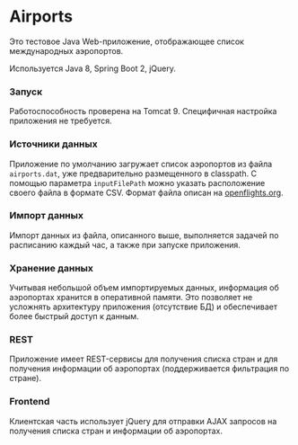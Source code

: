 # Airports
Это тестовое Java Web-приложение, отображающее список международных аэропортов.

Используется Java 8, Spring Boot 2, jQuery. 

### Запуск
Работоспособность проверена на Tomcat 9. Специфичная настройка приложения не требуется.

### Источники данных
Приложение по умолчанию загружает список аэропортов из файла `airports.dat`, уже предварительно
размещенного в classpath.
С помощью параметра `inputFilePath` можно указать расположение своего файла в формате CSV.
Формат файла описан на [openflights.org](https://openflights.org/data.html).

### Импорт данных
Импорт данных из файла, описанного выше, выполняется задачей по расписанию каждый час, а также при запуске приложения.

### Хранение данных
Учитывая небольшой объем импортируемых данных, информация об аэропортах хранится в оперативной памяти.
Это позволяет не усложнять архитектуру приложения (отсутствие БД) и обеспечивает более быстрый доступ к данным.

### REST
Приложение имеет REST-сервисы для получения списка стран и для получения информации об аэропортах
(поддерживается фильтрация по стране).

### Frontend
Клиентская часть использует jQuery для отправки AJAX запросов на получения списка стран и информации об аэропортах.
